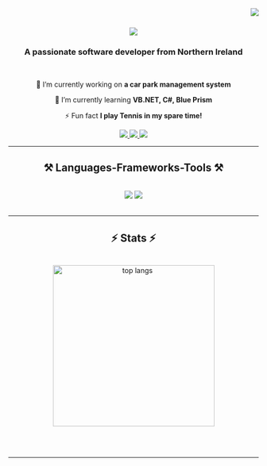 <img align="right" src="https://visitor-badge.laobi.icu/badge?page_id=jNev75.jNev75" />

<h1 align="center">
  <a href="https://git.io/typing-svg">
    <img src="https://readme-typing-svg.herokuapp.com/?font=Righteous&size=35&center=true&vCenter=true&width=500&height=70&duration=4000&lines=Hi+There!+👋;+I'm+James+Neville!;" />
  </a>
</h1>

<h3 align="center">A passionate software developer from Northern Ireland</h3>

<br/>

<div align="center">
 
 🔭 I’m currently working on **a car park management system**
 
 🌱 I’m currently learning **VB.NET, C#, Blue Prism**

⚡ Fun fact **I play Tennis in my spare time!**

 </div>
 
<div align="center"> 
  <a href="mailto:nevillejam1@gmail.com">
    <img src="https://img.shields.io/badge/Gmail-333333?style=for-the-badge&logo=gmail&logoColor=red" />
  </a>
  <a href="https://uk.linkedin.com/in/james-neville-64999717b" target="_blank">
    <img src="https://img.shields.io/badge/LinkedIn-0077B5?style=for-the-badge&logo=linkedin&logoColor=white" target="_blank" />
  </a>
  <a href="https://github.com/jnev75" target="_blank">
     <img src="https://img.shields.io/badge/Portfolio-FF5722?style=for-the-badge&logo=todoist&logoColor=white" target="_blank" /> <!-- sqlite, safari, google-chrome are other good icon options -->
  </a>
</div>

 <hr/>
 
<h2 align="center">⚒️ Languages-Frameworks-Tools ⚒️</h2>
<br/>
<div align="center">
    <img src="https://skillicons.dev/icons?i=cs,vb,dotnet,blueprism,mysql,json,xml,xunit,py,django,sqlite" />
    <img src="https://skillicons.dev/icons?i=visualstudio,vscode" /><br>
</div>

<br/>
<hr/>

<h2 align="center">⚡ Stats ⚡</h2>
<br>
<div align=center>
  <img width=325 align="center" src="https://github-readme-stats-salesp07.vercel.app/api/top-langs/?    username=salesp07&hide=HTML&langs_count=8&layout=compact&theme=react&border_radius=10&size_weight=0.5&count_weight=0.5&exclude_repo=github-readme-stats" alt="top langs" />
</div>

<br/><br/>

<hr/>
